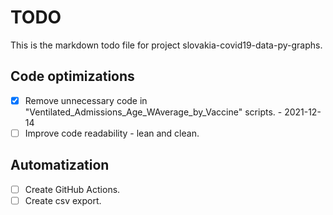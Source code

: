 # TODO

This is the markdown todo file for project slovakia-covid19-data-py-graphs.

## Code optimizations

- [x] Remove unnecessary code in "Ventilated_Admissions_Age_WAverage_by_Vaccine" scripts. - 2021-12-14
- [ ] Improve code readability - lean and clean.

## Automatization

- [ ] Create GitHub Actions.
- [ ] Create csv export.
